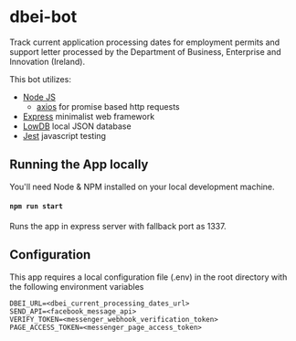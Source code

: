 # dbei-bot
Track current application processing dates for employment permits and support letter processed by the Department of Business, Enterprise and Innovation (Ireland).

This bot utilizes:
- [Node JS](https://nodejs.org/en/)
    - [axios](https://www.npmjs.com/package/axios) for promise based http requests
- [Express](https://www.npmjs.com/package/express) minimalist web framework
- [LowDB](https://github.com/typicode/lowdb) local JSON database
- [Jest](https://jestjs.io/) javascript testing

## Running the App locally
You'll need Node & NPM installed on your local development machine.

#### `npm run start`
Runs the app in express server with fallback port as 1337.

## Configuration
This app requires a local configuration file (.env) in the root directory with the following environment variables

```
DBEI_URL=<dbei_current_processing_dates_url>
SEND_API=<facebook_message_api>
VERIFY_TOKEN=<messenger_webhook_verification_token>
PAGE_ACCESS_TOKEN=<messenger_page_access_token>
```
